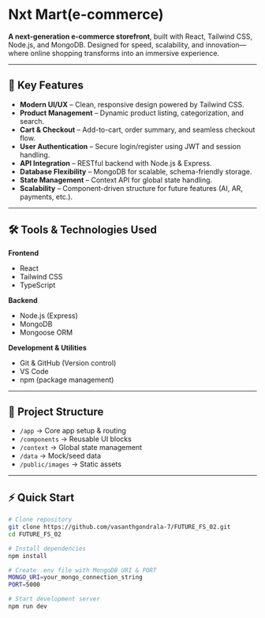 # Nxt Mart(e-commerce)

**A next-generation e-commerce storefront**, built with React, Tailwind CSS, Node.js, and MongoDB. Designed for speed, scalability, and innovation—where online shopping transforms into an immersive experience.

---

## 🚀 Key Features

- **Modern UI/UX** – Clean, responsive design powered by Tailwind CSS.  
- **Product Management** – Dynamic product listing, categorization, and search.  
- **Cart & Checkout** – Add-to-cart, order summary, and seamless checkout flow.  
- **User Authentication** – Secure login/register using JWT and session handling.  
- **API Integration** – RESTful backend with Node.js & Express.  
- **Database Flexibility** – MongoDB for scalable, schema-friendly storage.  
- **State Management** – Context API for global state handling.  
- **Scalability** – Component-driven structure for future features (AI, AR, payments, etc.).  

---

## 🛠 Tools & Technologies Used

**Frontend**  
- React  
- Tailwind CSS  
- TypeScript  

**Backend**  
- Node.js (Express)  
- MongoDB  
- Mongoose ORM  

**Development & Utilities**  
- Git & GitHub (Version control)  
- VS Code  
- npm (package management)  

---

## 📂 Project Structure

- `/app` → Core app setup & routing  
- `/components` → Reusable UI blocks  
- `/context` → Global state management  
- `/data` → Mock/seed data  
- `/public/images` → Static assets  

---

## ⚡ Quick Start

```bash
# Clone repository
git clone https://github.com/vasanthgondrala-7/FUTURE_FS_02.git
cd FUTURE_FS_02

# Install dependencies
npm install

# Create .env file with MongoDB URI & PORT
MONGO_URI=your_mongo_connection_string
PORT=5000

# Start development server
npm run dev
